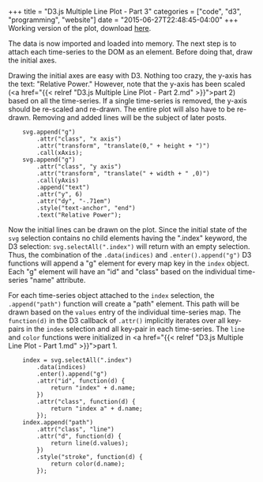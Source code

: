 +++
title = "D3.js Multiple Line Plot - Part 3"
categories = ["code", "d3", "programming", "website"]
date = "2015-06-27T22:48:45-04:00"
+++
Working version of the plot, download <a href="https://bigttrott-thebubbleindex.netdna-ssl.com/Docs/plot_working_07272015.zip">here</a>.

The data is now imported and loaded into memory. The next step is to attach each time-series to the DOM as an element. Before doing that, draw the initial axes.

Drawing the initial axes are easy with D3. Nothing too crazy, the y-axis has the text: "Relative Power." However, note that the y-axis has been scaled (<a href="{{< relref "D3.js Multiple Line Plot - Part 2.md" >}}">part 2</a>) based on all the time-series. If a single time-series is removed, the y-axis should be re-scaled and re-drawn. The entire plot will also have to be re-drawn. Removing and added lines will be the subject of later posts.
<pre><code>    svg.append("g")
        .attr("class", "x axis")
        .attr("transform", "translate(0," + height + ")")
        .call(xAxis);
    svg.append("g")
        .attr("class", "y axis")
        .attr("transform", "translate(" + width + " ,0)")
        .call(yAxis)
        .append("text")
        .attr("y", 6)
        .attr("dy", "-.71em")
        .style("text-anchor", "end")
        .text("Relative Power");
</code></pre>
Now the initial lines can be drawn on the plot. Since the initial state of the <code>svg</code> selection contains no child elements having the ".index" keyword, the D3 selection: <code>svg.selectAll(".index")</code> will return with an empty selection. Thus, the combination of the <code>.data(indices)</code> and <code>.enter().append("g")</code> D3 functions will append a "g" element for every map key in the <code>index</code> object. Each "g" element will have an "id" and "class" based on the individual time-series "name" attribute.

For each time-series object attached to the <code>index</code> selection, the <code>.append("path")</code> function will create a "path" element. This path will be drawn based on the <code>values</code> entry of the individual time-series map. The <code>function(d)</code> in the D3 callback of <code>.attr()</code> implicitly iterates over all key-pairs in the <code>index</code> selection and all key-pair in each time-series. The <code>line</code> and <code>color</code> functions were initialized in <a href="{{< relref "D3.js Multiple Line Plot - Part 1.md" >}}">part 1</a>.
<pre><code>    index = svg.selectAll(".index")
        .data(indices)
        .enter().append("g")
        .attr("id", function(d) {
            return "index" + d.name;
        })
        .attr("class", function(d) {
            return "index a" + d.name;
        });
    index.append("path")
        .attr("class", "line")
        .attr("d", function(d) {
            return line(d.values);
        })
        .style("stroke", function(d) {
            return color(d.name);
        });
</code></pre>
